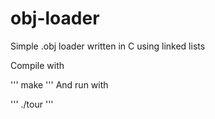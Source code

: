 # obj-loader
Simple .obj loader written in C using linked lists

Compile with

'''
make 
'''
And run with

'''
./tour <object file>
'''
